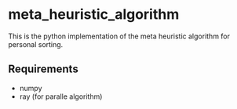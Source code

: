 # meta_heuristic_algorithm
This is the python implementation of the meta heuristic algorithm for personal sorting.

## Requirements
- numpy
- ray (for paralle algorithm)
